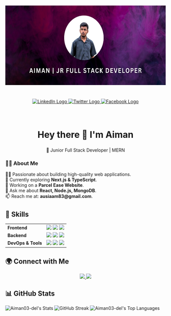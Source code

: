 <br clear="both">

<div align="center">
  <img height="250" src="https://raw.githubusercontent.com/Aiman03-del/assets/refs/heads/main/assets/Banner.png" />
</div>

###

<br clear="both">

<div align="center">
  <a href="https://www.linkedin.com/in/au-siaam-721011204/" target="_blank">
    <img src="https://img.shields.io/static/v1?message=LinkedIn&logo=linkedin&label=&color=0077B5&logoColor=white&labelColor=&style=flat" height="25" alt="LinkedIn Logo" />
  </a>
  <a href="https://x.com/au_siaam" target="_blank">
    <img src="https://img.shields.io/static/v1?message=Twitter&logo=twitter&label=&color=1DA1F2&logoColor=white&labelColor=&style=flat" height="25" alt="Twitter Logo" />
  </a>
  <a href="https://www.facebook.com/profile.php?id=100073793885691" target="_blank">
    <img src="https://img.shields.io/static/v1?message=Facebook&logo=facebook&label=&color=1877F2&logoColor=white&labelColor=&style=flat" height="25" alt="Facebook Logo" />
  </a>
</div>

###

<br clear="both">

<h1 align="center">Hey there 👋 I'm Aiman</h1>

###

<p align="center">🚀 Junior Full Stack Developer | MERN</p>

###

<h3 align="left">👩‍💻 About Me</h3>

<p align="left">
👨‍💻 Passionate about building high-quality web applications. <br>
🌱 Currently exploring <b>Next.js & TypeScript</b>. <br>
🔭 Working on a <b>Parcel Ease Website</b>. <br>
💬 Ask me about <b>React, Node.js, MongoDB</b>. <br>
📫 Reach me at: <b>ausiaam83@gmail.com</b>.
</p>

###

## 🚀 Skills

<table align="center">
  <tr>
    <td><b>Frontend</b></td>
    <td>
      <img src="https://img.shields.io/badge/React-20232A?style=for-the-badge&logo=react" />
      <img src="https://img.shields.io/badge/TailwindCSS-38B2AC?style=for-the-badge&logo=tailwind-css" />
      <img src="https://img.shields.io/badge/Next.js-000000?style=for-the-badge&logo=next.js" />
    </td>
  </tr>
  <tr>
    <td><b>Backend</b></td>
    <td>
      <img src="https://img.shields.io/badge/Node.js-43853D?style=for-the-badge&logo=node.js" />
      <img src="https://img.shields.io/badge/Express.js-404D59?style=for-the-badge&logo=express" />
      <img src="https://img.shields.io/badge/MongoDB-4EA94B?style=for-the-badge&logo=mongodb" />
    </td>
  </tr>
  <tr>
    <td><b>DevOps & Tools</b></td>
    <td>
      <img src="https://img.shields.io/badge/Netlify-00C7B7?style=for-the-badge&logo=netlify" />
      <img src="https://img.shields.io/badge/GitHub-181717?style=for-the-badge&logo=github" />
      <img src="https://img.shields.io/badge/Vercel-000000?style=for-the-badge&logo=vercel" />
    </td>
  </tr>
</table>

## 🌍 Connect with Me

<div align="center">
  <a href="https://linkedin.com/in/au-siaam-721011204">
    <img src="https://img.shields.io/badge/LinkedIn-0A66C2?style=for-the-badge&logo=linkedin" />
  </a>
  <a href="https://github.com/Aiman03-del">
    <img src="https://img.shields.io/badge/GitHub-181717?style=for-the-badge&logo=github" />
  </a>
</div>

## 📊 GitHub Stats
![Aiman03-del's Stats](https://github-readme-stats.vercel.app/api?username=Aiman03-del&theme=dracula&show_icons=true&hide_border=true&count_private=true)
![GitHub Streak](https://streak-stats.demolab.com/?user=Aiman03-del&theme=dracula&hide_border=true)
![Aiman03-del's Top Languages](https://github-readme-stats.vercel.app/api/top-langs/?username=Aiman03-del&theme=dracula&show_icons=true&hide_border=true&layout=compact)
